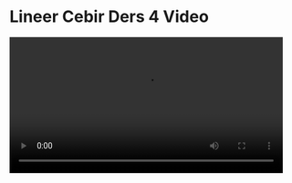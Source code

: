 # Lineer Cebir Ders 4 Video

<video width="95%" controls>
    <source src="https://drive.google.com/uc?export=view&id=1lDAvZ7lzR6rnwYgzZg-hwhWn8CIQPMbl" type='video/mp4'>
</video>
